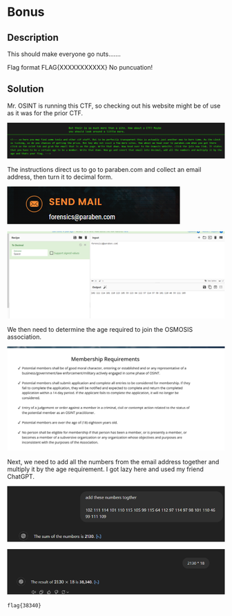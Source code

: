 # Bonus

## Description

This should make everyone go nuts....... 

Flag format FLAG{XXXXXXXXXXX} 
No puncuation!



## Solution

Mr. OSINT is running this CTF, so checking out his website might be of use as it was for the prior CTF.

![](/images/bonus.png)



The instructions direct us to go to paraben.com and collect an email address, then turn it to decimal form. 

![](/images/email.png)

![](/images/decimal.png)



We then need to determine the age required to join the OSMOSIS association.

![](/images/age.png)



Next, we need to add all the numbers from the email address together and multiply it by the age requirement. I got lazy here and used my friend ChatGPT.

![](/images/add.png)

![](/images/multiply.png)



```
flag{38340}
```


